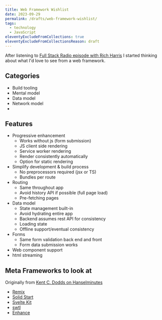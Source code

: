 ```yaml
---
title: Web Framework Wishlist
date: 2023-09-29
permalink: /drafts/web-framework-wishlist/
tags:
  - technology
  - JavaScript
eleventyExcludeFromCollections: true
eleventyExcludeFromCollectionsReason: draft
---
```


After listening to [Full Stack Radio episode with Rich Harris](https://fullstackradio.com/143) I started thinking about what I'd love to see from a web framework.

## Categories

- Build tooling
- Mental model
- Data model
- Network model
-

## Features

- Progressive enhancement
  - Works without js (form submission)
  - JS client side rendering
  - Service worker rendering
  - Render consistently automatically
  - Option for static rendering
- Simplify development & build process
  - No preprocessors required (jsx or TS)
  - Bundles per route
- Routing
  - Same throughout app
  - Avoid history API if possible (full page load)
  - Pre-fetching pages
- Data model
  - State management built-in
  - Avoid hydrating entire app
  - Backend assumes rest API for consistency
  - Loading state
  - Offline support/eventual consistency
- Forms
  - Same form validation back end and front
  - Form data submission works
- Web component support
- html streaming

## Meta Frameworks to look at

Originally from [Kent C. Dodds on Hanselminutes](https://hanselminutes.com/878/the-webs-next-transition-with-kent-c-dodds)

- [Remix](https://remix.run/)
- [Solid Start](https://start.solidjs.com/)
- [Svelte Kit](https://kit.svelte.dev/)
- [swtl](https://kit.svelte.dev/)
- [Enhance](https://enhance.dev/)
